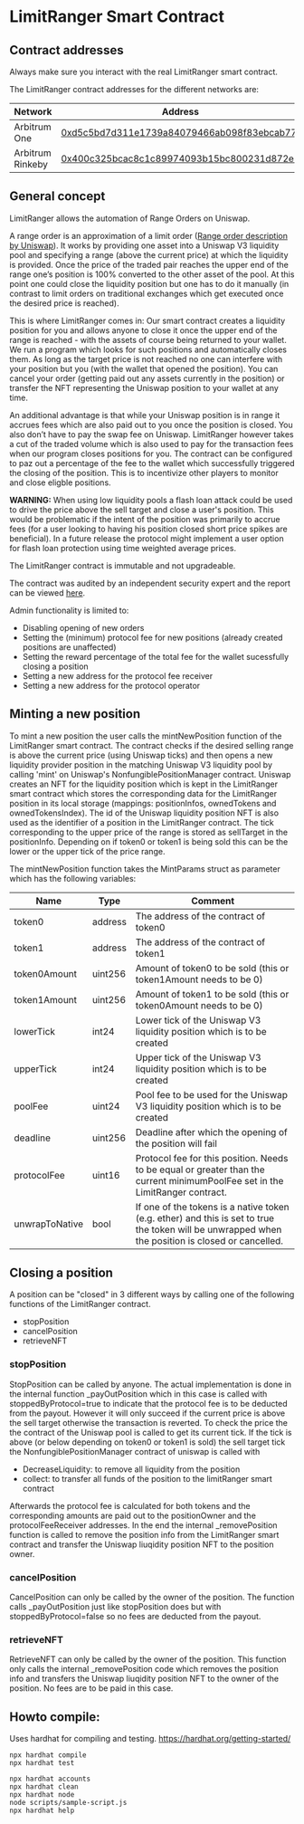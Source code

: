 # LimitRanger Smart Contract

## Contract addresses
Always make sure you interact with the real LimitRanger smart contract.

The LimitRanger contract addresses for the different networks are:

| Network | Address |
| --- | --- |
| Arbitrum One | [0xd5c5bd7d311e1739a84079466ab098f83ebcab77](https://arbiscan.io/address/0xd5c5bd7d311e1739a84079466ab098f83ebcab77) |
| Arbitrum Rinkeby | [0x400c325bcac8c1c89974093b15bc800231d872e2](https://testnet.arbiscan.io/address/0x400c325bcac8c1c89974093b15bc800231d872e2) |

## General concept
LimitRanger allows the automation of Range Orders on Uniswap.

A range order is an approximation of a limit order ([Range order description by Uniswap](https://docs.uniswap.org/protocol/concepts/V3-overview/range-orders)). It works by providing one asset into a Uniswap V3 liquidity pool and specifying a range (above the current price) at which the liquidity is provided. Once the price of the traded pair reaches the upper end of the range one’s position is 100% converted to the other asset of the pool. At this point one could close the liquidity position but one has to do it manually (in contrast to limit orders on traditional exchanges which get executed once the desired price is reached).

This is where LimitRanger comes in: Our smart contract creates a liquidity position for you and allows anyone to close it once the upper end of the range is reached - with the assets of course being returned to your wallet. We run a program which looks for such positions and automatically closes them. As long as the target price is not reached no one can interfere with your position but you (with the wallet that opened the position). You can cancel your order (getting paid out any assets currently in the position) or transfer the NFT representing the Uniswap position to your wallet at any time.

An additional advantage is that while your Uniswap position is in range it accrues fees which are also paid out to you once the position is closed. You also don’t have to pay the swap fee on Uniswap. LimitRanger however takes a cut of the traded volume which is also used to pay for the transaction fees when our program closes positions for you. The contract can be configured to paz out a percentage of the fee to the wallet which successfully triggered the closing of the position. This is to incentivize other players to monitor and close eligble positions. 

**WARNING:** When using low liquidity pools a flash loan attack could be used to drive the price above the sell target and close a user's position. This would be problematic if the intent of the position was primarily to accrue fees (for a user looking to having his position closed short price spikes are beneficial). In a future release the protocol might implement a user option for flash loan protection using time weighted average prices. 

The LimitRanger contract is immutable and not upgradeable.

The contract was audited by an independent security expert and the report can be viewed [here](AuditReport.pdf).


Admin functionality is limited to:
* Disabling opening of new orders
* Setting the (minimum) protocol fee for new positions (already created positions are unaffected)
* Setting the reward percentage of the total fee for the wallet sucessfully closing a position
* Setting a new address for the protocol fee receiver
* Setting a new address for the protocol operator

## Minting a new position

To mint a new position the user calls the mintNewPosition function of the LimitRanger smart contract. 
The contract checks if the desired selling range is above the current price (using Uniswap ticks) and then opens a new liquidity provider position in the matching Uniswap V3 liquidity pool by calling 'mint' on Uniswap's NonfungiblePositionManager contract. Uniswap creates an NFT for the liquidity position which is kept in the LimitRanger smart contract which stores the corresponding data for the LimitRanger position in its local storage (mappings: positionInfos, ownedTokens and ownedTokensIndex). The id of the Uniswap liquidity position NFT is also used as the identifier of a position in the LimitRanger contract.
The tick corresponding to the upper price of the range is stored as sellTarget in the positionInfo. Depending on if token0 or token1 is being sold this can be the lower or the upper tick of the price range.

The mintNewPosition function takes the MintParams struct as parameter which has the following variables:

| Name | Type | Comment |
| --- | --- | --- |
| token0 | address | The address of the contract of token0 |
| token1 | address | The address of the contract of token1 |
| token0Amount | uint256 | Amount of token0 to be sold (this or token1Amount needs to be 0) |
| token1Amount | uint256 | Amount of token1 to be sold (this or token0Amount needs to be 0) |
| lowerTick | int24 | Lower tick of the Uniswap V3 liquidity position which is to be created |
| upperTick | int24 | Upper tick of the Uniswap V3 liquidity position which is to be created |
| poolFee | uint24 | Pool fee to be used for the Uniswap V3 liquidity position which is to be created  |
| deadline | uint256 | Deadline after which the opening of the position will fail |
| protocolFee | uint16 | Protocol fee for this position. Needs to be equal or greater than the current minimumPoolFee set in the LimitRanger contract. |
| unwrapToNative | bool | If one of the tokens is a native token (e.g. ether) and this is set to true the token will be unwrapped when the position is closed or cancelled. |

## Closing a position

A position can be "closed" in 3 different ways by calling one of the following functions of the LimitRanger contract.

* stopPosition
* cancelPosition
* retrieveNFT

### stopPosition
StopPosition can be called by anyone.
The actual implementation is done in the internal function _payOutPosition which in this case is called with stoppedByProtocol=true to indicate that the protocol fee is to be deducted from the payout. 
However it will only succeed if the current price is above the sell target otherwise the transaction is reverted. To check the price the the contract of the Uniswap pool is called to get its current tick. 
If the tick is above (or below depending on token0 or token1 is sold) the sell target tick the NonfungiblePositionManager contract of uniswap is called with

* DecreaseLiquidity: to remove all liquidity from the position
* collect: to transfer all funds of the position to the limitRanger smart contract

Afterwards the protocol fee is calculated for both tokens and the corresponding amounts are paid out to the positionOwner and the protocolFeeReceiver addresses.
In the end the internal _removePosition function is called to remove the position info from the LimitRanger smart contract and transfer the Uniswap liuqidity position NFT to the position owner.

### cancelPosition
CancelPosition can only be called by the owner of the position.
The function calls _payOutPosition just like stopPosition does but with stoppedByProtocol=false so no fees are deducted from the payout. 

### retrieveNFT
RetrieveNFT can only be called by the owner of the position.
This function only calls the internal _removePosition code which removes the position info and transfers the Uniswap liuqidity position NFT to the owner of the position.
No fees are to be paid in this case.

## Howto compile:

Uses hardhat for compiling and testing.
https://hardhat.org/getting-started/

```shell
npx hardhat compile
npx hardhat test

npx hardhat accounts
npx hardhat clean
npx hardhat node
node scripts/sample-script.js
npx hardhat help
```

